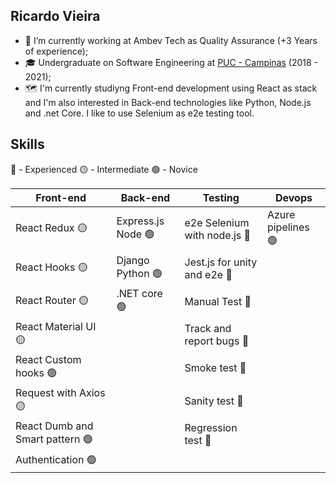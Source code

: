 ## Ricardo Vieira

- 👜 I’m currently working at Ambev Tech as Quality Assurance (+3 Years of experience);
- 🎓 Undergraduate on Software Engineering at [PUC - Campinas](https://www.puc-campinas.edu.br/graduacao/engenharia-de-software/) (2018 - 2021);
- 🗺️ I'm currently studiyng Front-end development using React as stack and I'm also interested in Back-end technologies like Python, Node.js and .net Core. I like to use Selenium as e2e testing tool.

## Skills
🔴 - Experienced  🟡 - Intermediate  🟢 - Novice

| Front-end | Back-end | Testing | Devops |
| ----- | ------- | ------- | ------------ |
| React Redux 🟡 | Express.js Node 🟢 | e2e Selenium with node.js 🔴| Azure pipelines 🟢 |
| React Hooks 🟡 | Django Python 🟢 | Jest.js for unity and e2e 🔴| |
| React Router 🟡 | .NET core 🟢 | Manual Test 🔴| |
| React Material UI 🟡 | | Track and report bugs 🔴| |
| React Custom hooks 🟢 | | Smoke test 🔴| |
| Request with Axios 🟡 | | Sanity test 🔴| |
| React Dumb and Smart pattern 🟢 | | Regression test 🔴| | 
| Authentication 🟢 | | | |
